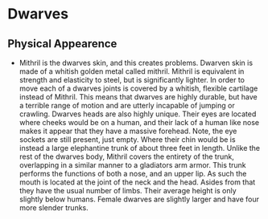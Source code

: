 # Dwarves
## Physical Appearence
* Mithril is the dwarves skin, and this creates problems. Dwarven skin is made of a whitish golden metal called mithril. Mithril is equivalent in strength and elasticity to steel, but is significantly lighter. In order to move each of a dwarves joints is covered by a whitish, flexible cartilage instead of Mithril. This means that dwarves are highly durable, but have a terrible range of motion and are utterly incapable of jumping or crawling. Dwarves heads are also highly unique. Their eyes are located where cheeks would be on a human, and their lack of a human like nose makes it appear that they have a massive forehead. Note, the eye sockets are still present, just empty. Where their chin would be is instead a large elephantine trunk of about three feet in length. Unlike the rest of the dwarves body, Mithril covers the entirety of the trunk, overlapping in a similar manner to a gladiators arm armor. This trunk performs the functions of both a nose, and an upper lip. As such the mouth is located at the joint of the neck and the head. Asides from that they have the usual number of limbs. Their average height is only slightly below humans. Female dwarves are slightly larger and have four more slender trunks.